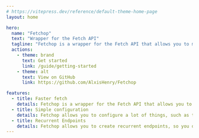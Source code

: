 ```yaml
---
# https://vitepress.dev/reference/default-theme-home-page
layout: home

hero:
  name: "Fetchop"
  text: "Wrapper for the Fetch API"
  tagline: "Fetchop is a wrapper for the Fetch API that allows you to make requests to your API in a simple and fast way."
  actions:
    - theme: brand
      text: Get started
      link: /guide/getting-started
    - theme: alt
      text: View on GitHub
      link: https://github.com/AlxisHenry/Fetchop

features:
  - title: Faster fetch
    details: Fetchop is a wrapper for the Fetch API that allows you to make requests to your API in a simple and fast way.
  - title: Simple configuration
    details: Fetchop allows you to configure a lot of things, such as the base URL, the headers, the body, etc. In the simplest way possible.
  - title: Recurrent Endpoints
    details: Fetchop allows you to create recurrent endpoints, so you don't have to write the same code over and over again.
---
```


